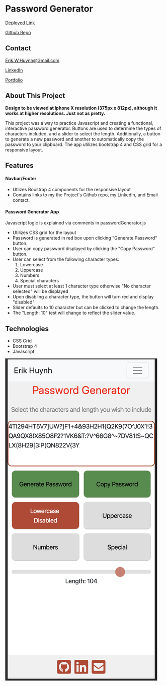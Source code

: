 # Password Generator
[Deployed Link](https://e-huynh.github.io/Password_Generator/)

[Github Repo](https://github.com/E-Huynh/Password_Generator)

## Contact

Erik.W.Huynh@Gmail.com

[LinkedIn](https://www.linkedin.com/in/erik-huynh-228321196/)

[Portfolio](https://e-huynh.github.io/updated_portfolio/)

## About This Project
**Design to be viewed at Iphone X resolution (375px x 812px), although it works at higher resolutions. Just not as pretty.**

This project was a way to practice Javascript and creating a functional, interactive password generator. Buttons are used to determine the types of characters included, and a slider to select the length. Additionally, a button to generate a new password and another to automatically copy the password to your clipboard. The app utilizes bootstrap 4 and CSS grid for a responsive layout.

## Features
#### Navbar/Footer
* Utlizes Boostrap 4 components for the responsive layout
* Contains links to my the Project's Github repo, my LinkedIn, and Email contact.

#### Password Generator App
Javascript logic is explained via comments in passwordGenerator.js
* Utilizes CSS grid for the layout
* Password is generated in red box upon clicking "Generate Password" button.
* User can copy password displayed by clicking the "Copy Password" button.
* User can select from the following character types:
  1. Lowercase
  1. Uppercase
  1. Numbers
  1. Special characters
* User must select at least 1 character type otherwise "No character selected" will be displayed
* Upon disabling a character type, the button will turn red and display "disabled"
* Slider defaults to 10 character but can be clicked to change the length.
* The "Length: 10" test will change to reflect the slider value.

## Technologies
* CSS Grid
* Bootstrap 4
* Javascript

![Project Screenshot](https://github.com/E-Huynh/Password_Generator/blob/master/assets/pwgenerator.png?raw=true)

